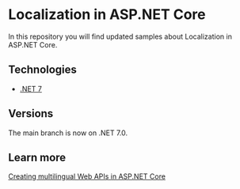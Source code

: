 # Localization in ASP.NET Core
In this repository you will find updated samples about Localization in ASP.NET Core.

## Technologies

* [.NET 7](https://dotnet.microsoft.com/es-es/download/dotnet/7.0)

## Versions
The main branch is now on .NET 7.0.

## Learn more
<a href="https://arbems.com/en/multilingual-web-apis-in-asp-net-core/" target="_blank">Creating multilingual Web APIs in ASP.NET Core</a>
